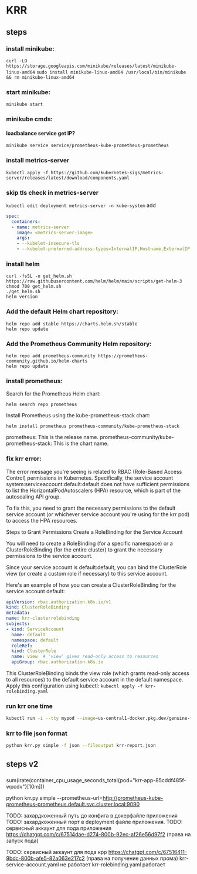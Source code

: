 # KRR

## steps

### install minikube:
```curl -LO https://storage.googleapis.com/minikube/releases/latest/minikube-linux-amd64```
```sudo install minikube-linux-amd64 /usr/local/bin/minikube && rm minikube-linux-amd64```

### start minikube:
```minikube start```

### minikube cmds:
#### loadbalance service get IP?
```minikube service service/prometheus-kube-prometheus-prometheus```

### install metrics-server
```kubectl apply -f https://github.com/kubernetes-sigs/metrics-server/releases/latest/download/components.yaml```

### skip tls check in metrics-server
``kubectl edit deployment metrics-server -n kube-system``
add
```yaml
spec:
  containers:
  - name: metrics-server
    image: <metrics-server-image>
    args:
    - --kubelet-insecure-tls
    - --kubelet-preferred-address-types=InternalIP,Hostname,ExternalIP
```

### install helm
```
curl -fsSL -o get_helm.sh https://raw.githubusercontent.com/helm/helm/main/scripts/get-helm-3
chmod 700 get_helm.sh
./get_helm.sh
helm version
```

### Add the default Helm chart repository:
```
helm repo add stable https://charts.helm.sh/stable
helm repo update
```
### Add the Prometheus Community Helm repository:
```
helm repo add prometheus-community https://prometheus-community.github.io/helm-charts
helm repo update
```

### install prometheus:
Search for the Prometheus Helm chart:
```
helm search repo prometheus
```
Install Prometheus using the kube-prometheus-stack chart:
```
helm install prometheus prometheus-community/kube-prometheus-stack
```
prometheus: This is the release name.
prometheus-community/kube-prometheus-stack: This is the chart name.


### fix krr error:
The error message you're seeing is related to RBAC (Role-Based Access Control) permissions in Kubernetes. Specifically, the service account system:serviceaccount:default:default does not have sufficient permissions to list the HorizontalPodAutoscalers (HPA) resource, which is part of the autoscaling API group.

To fix this, you need to grant the necessary permissions to the default service account (or whichever service account you're using for the krr pod) to access the HPA resources.

Steps to Grant Permissions
Create a RoleBinding for the Service Account

You will need to create a RoleBinding (for a specific namespace) or a ClusterRoleBinding (for the entire cluster) to grant the necessary permissions to the service account.

Since your service account is default:default, you can bind the ClusterRole view (or create a custom role if necessary) to this service account.

Here's an example of how you can create a ClusterRoleBinding for the service account default:
```yaml
apiVersion: rbac.authorization.k8s.io/v1
kind: ClusterRoleBinding
metadata:
name: krr-clusterrolebinding
subjects:
- kind: ServiceAccount
  name: default
  namespace: default
  roleRef:
  kind: ClusterRole
  name: view  # 'view' gives read-only access to resources
  apiGroup: rbac.authorization.k8s.io
```
This ClusterRoleBinding binds the view role (which grants read-only access to all resources) to the default service account in the default namespace.
Apply this configuration using kubectl:
``kubectl apply -f krr-rolebinding.yaml``

### run krr one time
```bash
kubectl run -i --tty mypod --image=us-central1-docker.pkg.dev/genuine-flight-317411/devel/krr:v1.8.3 --rm --restart=Never
```

### krr to file json format
```bash
python krr.py simple -f json --fileoutput krr-report.json
```







## steps v2

### 

sum(irate(container_cpu_usage_seconds_total{pod="krr-app-85cddf485f-wpcdv"}[10m]))

python krr.py simple --prometheus-url=http://prometheus-kube-prometheus-prometheus.default.svc.cluster.local:9090






TODO: захардкоженный путь до конфига в докерфайле приложения
TODO: захардкоженный порт в deployment файле приложения.
TODO: сервисный аккаунт для пода приложения https://chatgpt.com/c/67514dae-d274-800b-92ec-af26e56d97f2 (права на запуск пода)

TODO: сервисный аккаунт для пода крр https://chatgpt.com/c/67516411-9bdc-800b-afe5-82a063e217c2 (права на получение данных прома)
krr-service-account.yaml не работает
krr-rolebinding.yaml работает